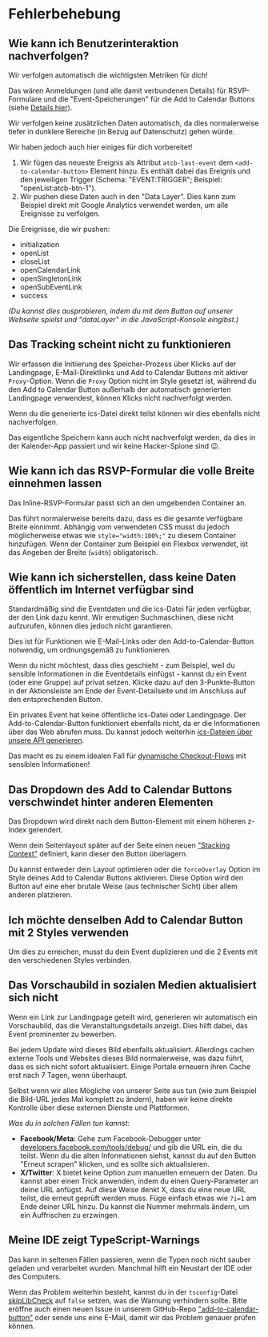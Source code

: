 
# Fehlerbehebung

## Wie kann ich Benutzerinteraktion nachverfolgen?

Wir verfolgen automatisch die wichtigsten Metriken für dich!

Das wären Anmeldungen (und alle damit verbundenen Details) für RSVP-Formulare und die "Event-Speicherungen" für die Add to Calendar Buttons (siehe [Details hier](/de/application-manual/analytics)).

Wir verfolgen keine zusätzlichen Daten automatisch, da dies normalerweise tiefer in dunklere Bereiche (in Bezug auf Datenschutz) gehen würde.

Wir haben jedoch auch hier einiges für dich vorbereitet!

1. Wir fügen das neueste Ereignis als Attribut `atcb-last-event` dem `<add-to-calendar-button>` Element hinzu. Es enthält dabei das Ereignis und den jeweiligen Trigger (Schema: "EVENT:TRIGGER"; Beispiel: "openList:atcb-btn-1").
2. Wir pushen diese Daten auch in den "Data Layer". Dies kann zum Beispiel direkt mit Google Analytics verwendet werden, um alle Ereignisse zu verfolgen.

Die Ereignisse, die wir pushen:

* initialization
* openList
* closeList
* openCalendarLink
* openSingletonLink
* openSubEventLink
* success

*(Du kannst dies ausprobieren, indem du mit dem Button auf unserer Webseite spielst und "dataLayer" in die JavaScript-Konsole eingibst.)*

## Das Tracking scheint nicht zu funktionieren

Wir erfassen die Initiierung des Speicher-Prozess über Klicks auf der Landingpage, E-Mail-Direktlinks und Add to Calendar Buttons mit aktiver `Proxy`-Option. Wenn die `Proxy` Option nicht im Style gesetzt ist, während du den Add to Calendar Button außerhalb der automatisch generierten Landingpage verwendest, können Klicks nicht nachverfolgt werden.

Wenn du die generierte ics-Datei direkt teilst können wir dies ebenfalls nicht nachverfolgen.

Das eigentliche Speichern kann auch nicht nachverfolgt werden, da dies in der Kalender-App passiert und wir keine Hacker-Spione sind 😉.

## Wie kann ich das RSVP-Formular die volle Breite einnehmen lassen

Das Inline-RSVP-Formular passt sich an den umgebenden Container an.

Das führt normalerweise bereits dazu, dass es die gesamte verfügbare Breite einnimmt. Abhängig vom verwendeten CSS musst du jedoch möglicherweise etwas wie `style="width:100%;"` zu diesem Container hinzufügen. Wenn der Container zum Beispiel ein Flexbox verwendet, ist das Angeben der Breite (`width`) obligatorisch.

## Wie kann ich sicherstellen, dass keine Daten öffentlich im Internet verfügbar sind

Standardmäßig sind die Eventdaten und die ics-Datei für jeden verfügbar, der den Link dazu kennt. Wir ermutigen Suchmaschinen, diese nicht aufzurufen, können dies jedoch nicht garantieren.

Dies ist für Funktionen wie E-Mail-Links oder den Add-to-Calendar-Button notwendig, um ordnungsgemäß zu funktionieren.

Wenn du nicht möchtest, dass dies geschieht - zum Beispiel, weil du sensible Informationen in die Eventdetails einfügst - kannst du ein Event (oder eine Gruppe) auf privat setzen. Klicke dazu auf den 3-Punkte-Button in der Aktionsleiste am Ende der Event-Detailseite und im Anschluss auf den entsprechenden Button.

Ein privates Event hat keine öffentliche ics-Datei oder Landingpage. Der Add-to-Calendar-Button funktioniert ebenfalls nicht, da er die Informationen über das Web abrufen muss. Du kannst jedoch weiterhin [ics-Dateien über unsere API generieren](/de/api/miscellaneous#retrieve-ics-file-body).

Das macht es zu einem idealen Fall für [dynamische Checkout-Flows](/de/recipes/dynamic-checkout) mit sensiblen Informationen!

## Das Dropdown des Add to Calendar Buttons verschwindet hinter anderen Elementen

Das Dropdown wird direkt nach dem Button-Element mit einem höheren z-Index gerendert.

Wenn dein Seitenlayout später auf der Seite einen neuen ["Stacking Context"](https://developer.mozilla.org/en-US/docs/Web/CSS/CSS_positioned_layout/Understanding_z-index/Stacking_context) definiert, kann dieser den Button überlagern.

Du kannst entweder dein Layout optimieren oder die `forceOverlay` Option im Style deines Add to Calendar Buttons aktivieren. Diese Option wird den Button auf eine eher brutale Weise (aus technischer Sicht) über allem anderen platzieren.

## Ich möchte denselben Add to Calendar Button mit 2 Styles verwenden

Um dies zu erreichen, musst du dein Event duplizieren und die 2 Events mit den verschiedenen Styles verbinden.

## Das Vorschaubild in sozialen Medien aktualisiert sich nicht

Wenn ein Link zur Landingpage geteilt wird, generieren wir automatisch ein Vorschaubild, das die Veranstaltungsdetails anzeigt. Dies hilft dabei, das Event prominenter zu bewerben.

Bei jedem Update wird dieses Bild ebenfalls aktualisiert. Allerdings cachen externe Tools und Websites dieses Bild normalerweise, was dazu führt, dass es sich nicht sofort aktualisiert. Einige Portale erneuern ihren Cache erst nach 7 Tagen, wenn überhaupt.

Selbst wenn wir alles Mögliche von unserer Seite aus tun (wie zum Beispiel die Bild-URL jedes Mal komplett zu ändern), haben wir keine direkte Kontrolle über diese externen Dienste und Plattformen.

_Was du in solchen Fällen tun kannst:_

* **Facebook/Meta**: Gehe zum Facebook-Debugger unter [developers.facebook.com/tools/debug/](https://developers.facebook.com/tools/debug/) und gib die URL ein, die du teilst. Wenn du die alten Informationen siehst, kannst du auf den Button "Erneut scrapen" klicken, und es sollte sich aktualisieren.
* **X/Twitter**: X bietet keine Option zum manuellen erneuern der Daten. Du kannst aber einen Trick anwenden, indem du einen Query-Parameter an deine URL anfügst. Auf diese Weise denkt X, dass du eine neue URL teilst, die erneut geprüft werden muss. Füge einfach etwas wie `?i=1` am Ende deiner URL hinzu. Du kannst die Nummer mehrmals ändern, um ein Auffrischen zu erzwingen.

## Meine IDE zeigt TypeScript-Warnings

Das kann in seltenen Fällen passieren, wenn die Typen noch nicht sauber geladen und verarbeitet wurden. Manchmal hilft ein Neustart der IDE oder des Computers.

Wenn das Problem weiterhin besteht, kannst du in der `tsconfig`-Datei [skipLibCheck](https://www.typescriptlang.org/tsconfig#skipLibCheck) auf `false` setzen, was die Warnung verhindern sollte.
Bitte eröffne auch einen neuen Issue in unserem GitHub-Repo ["add-to-calendar-button"](https://github.com/add2cal/add-to-calendar-button/issues/new/choose) oder sende uns eine E-Mail, damit wir das Problem genauer prüfen können.